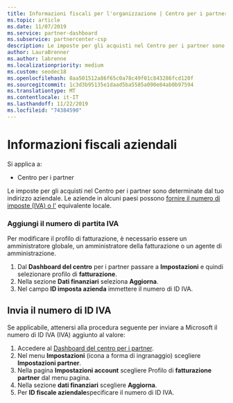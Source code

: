 ```yaml
---
title: Informazioni fiscali per l'organizzazione | Centro per i partner
ms.topic: article
ms.date: 11/07/2019
ms.service: partner-dashboard
ms.subservice: partnercenter-csp
description: Le imposte per gli acquisti nel Centro per i partner sono determinate dal tuo indirizzo aziendale. Le aziende in alcuni paesi possono fornire il numero di partita IVA o l'equivalente locale.
author: LauraBrenner
ms.author: labrenne
ms.localizationpriority: medium
ms.custom: seodec18
ms.openlocfilehash: 8aa501512a86f65c0a78c49f01c843286fcd120f
ms.sourcegitcommit: 1c3d3b95135e1daad5ba5585a090e84ab0b97594
ms.translationtype: MT
ms.contentlocale: it-IT
ms.lasthandoff: 11/22/2019
ms.locfileid: "74384590"
---
```

# <a name="company-tax-information"></a>Informazioni fiscali aziendali

Si applica a:

- Centro per i partner

Le imposte per gli acquisti nel Centro per i partner sono determinate dal tuo indirizzo aziendale. Le aziende in alcuni paesi possono [fornire il numero di imposte (IVA) o l'](#submit-vat-id-number) equivalente locale.

### <a name="add-your-vat-id"></a>Aggiungi il numero di partita IVA

Per modificare il profilo di fatturazione, è necessario essere un amministratore globale, un amministratore della fatturazione o un agente di amministrazione.

1.  Dal **Dashboard del centro** per i partner passare a **Impostazioni** e quindi selezionare profilo di **fatturazione**.
2.  Nella sezione **Dati finanziari** seleziona **Aggiorna**.
3.  Nel campo **ID imposta azienda** immettere il numero di ID IVA.

## <a name="submit-vat-id-number"></a>Invia il numero di ID IVA

Se applicabile, attenersi alla procedura seguente per inviare a Microsoft il numero di ID IVA (IVA) aggiunto al valore:

1. Accedere al [Dashboard del centro per i partner](https://partner.microsoft.com/dashboard/).
2. Nel menu **Impostazioni** (icona a forma di ingranaggio) scegliere **Impostazioni partner**.
3. Nella pagina **Impostazioni account** scegliere Profilo di **fatturazione partner** dal menu pagina.
4. Nella sezione **dati finanziari** scegliere **Aggiorna**.
5. Per **ID fiscale aziendale**specificare il numero di ID IVA.
